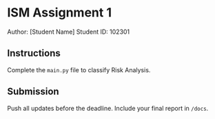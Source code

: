 # ISM Assignment 1

Author: [Student Name]
Student ID: 102301

## Instructions
Complete the `main.py` file to classify Risk Analysis.

## Submission
Push all updates before the deadline. Include your final report in `/docs`.
